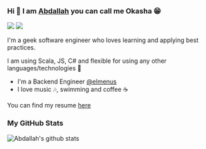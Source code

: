 
### Hi 👋  I am [Abdallah](https://www.linkedin.com/in/abdallah-okasha/ "https://www.linkedin.com/in/abdallah-okasha/") you can call me Okasha 😁

<p>
    <a href="https://www.linkedin.com/in/abdallah-okasha/"><img src="https://img.shields.io/badge/linkedin-%230177B5?style=flat&logo=linkedin&logoColor=white"/></a>
    <a href="https://stackoverflow.com/users/5863487/abdallah-okasha?tab=profile"><img src="https://img.shields.io/badge/stackoverflow-%230177B5?logo=stackoverflow&logoColor=white""/></a>
</p>
  
I'm a geek software engineer who loves learning and applying best practices.

I am using Scala, JS, C# and flexible for using any other languages/technologies 🕺

- I'm a Backend Engineer [@elmenus](https://www.elmenus.com/)
- I love music 🎶, swimming and coffee ☕️

You can find my resume <a href="https://drive.google.com/drive/u/0/folders/1wxT6m1dsETvpmGYchB5Sm-JALMS1VTD4">here</a>

### My GitHub Stats
![Abdallah's github stats](https://github-readme-stats.vercel.app/api?username=abdallahokasha&show_icons=true)
